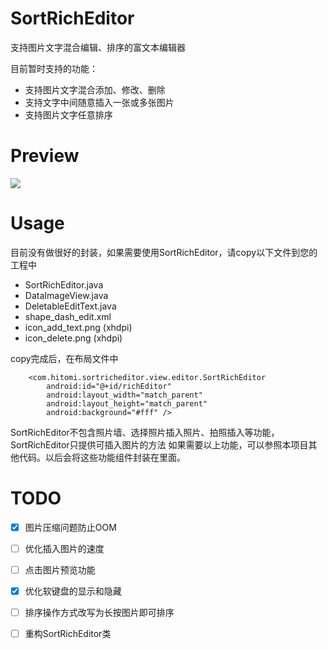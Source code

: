 # SortRichEditor

支持图片文字混合编辑、排序的富文本编辑器

目前暂时支持的功能：

 - 支持图片文字混合添加、修改、删除
 - 支持文字中间随意插入一张或多张图片
 - 支持图片文字任意排序


# Preview

<img src="preview/SortRichEditor.gif"/>


# Usage

目前没有做很好的封装，如果需要使用SortRichEditor，请copy以下文件到您的工程中 <br/>
- SortRichEditor.java
- DataImageView.java
- DeletableEditText.java
- shape_dash_edit.xml
- icon_add_text.png (xhdpi)
- icon_delete.png (xhdpi)

copy完成后，在布局文件中
```
    <com.hitomi.sortricheditor.view.editor.SortRichEditor
        android:id="@+id/richEditor"
        android:layout_width="match_parent"
        android:layout_height="match_parent"
        android:background="#fff" />
```
SortRichEditor不包含照片墙、选择照片插入照片、拍照插入等功能，SortRichEditor只提供可插入图片的方法
如果需要以上功能，可以参照本项目其他代码。以后会将这些功能组件封装在里面。


# TODO

- [x] 图片压缩问题防止OOM
- [ ] 优化插入图片的速度
- [ ] 点击图片预览功能
- [x] 优化软键盘的显示和隐藏
- [ ] 排序操作方式改写为长按图片即可排序
- [ ] 重构SortRichEditor类

